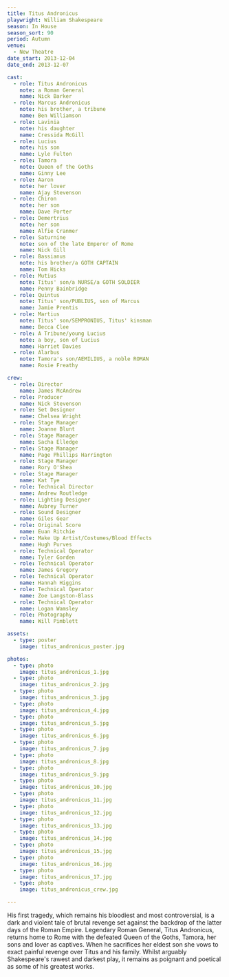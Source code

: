 ```yaml
---
title: Titus Andronicus
playwright: William Shakespeare
season: In House
season_sort: 90
period: Autumn
venue:
  - New Theatre
date_start: 2013-12-04
date_end: 2013-12-07

cast:
  - role: Titus Andronicus
    note: a Roman General
    name: Nick Barker
  - role: Marcus Andronicus
    note: his brother, a tribune
    name: Ben Williamson
  - role: Lavinia
    note: his daughter
    name: Cressida McGill
  - role: Lucius
    note: his son
    name: Lyle Fulton
  - role: Tamora
    note: Queen of the Goths
    name: Ginny Lee
  - role: Aaron
    note: her lover
    name: Ajay Stevenson
  - role: Chiron
    note: her son
    name: Dave Porter
  - role: Demertrius
    note: her son
    name: Alfie Cranmer
  - role: Saturnine
    note: son of the late Emperor of Rome
    name: Nick Gill
  - role: Bassianus
    note: his brother/a GOTH CAPTAIN
    name: Tom Hicks
  - role: Mutius
    note: Titus' son/a NURSE/a GOTH SOLDIER
    name: Penny Bainbridge
  - role: Quintus
    note: Titus' son/PUBLIUS, son of Marcus
    name: Jamie Prentis
  - role: Martius
    note: Titus' son/SEMPRONIUS, Titus' kinsman
    name: Becca Clee
  - role: A Tribune/young Lucius
    note: a boy, son of Lucius
    name: Harriet Davies
  - role: Alarbus
    note: Tamora's son/AEMILIUS, a noble ROMAN
    name: Rosie Freathy

crew:
  - role: Director
    name: James McAndrew
  - role: Producer
    name: Nick Stevenson
  - role: Set Designer
    name: Chelsea Wright
  - role: Stage Manager
    name: Joanne Blunt
  - role: Stage Manager
    name: Sacha Elledge
  - role: Stage Manager
    name: Page Phillips Harrington
  - role: Stage Manager
    name: Rory O'Shea
  - role: Stage Manager
    name: Kat Tye
  - role: Technical Director
    name: Andrew Routledge
  - role: Lighting Designer
    name: Aubrey Turner
  - role: Sound Designer
    name: Giles Gear
  - role: Original Score
    name: Euan Ritchie
  - role: Make Up Artist/Costumes/Blood Effects
    name: Hugh Purves
  - role: Technical Operator
    name: Tyler Gorden
  - role: Technical Operator
    name: James Gregory
  - role: Technical Operator
    name: Hannah Higgins
  - role: Technical Operator
    name: Zoe Langston-Blass
  - role: Technical Operator
    name: Logan Wamsley
  - role: Photography
    name: Will Pimblett

assets:
  - type: poster
    image: titus_andronicus_poster.jpg

photos:
  - type: photo
    image: titus_andronicus_1.jpg
  - type: photo
    image: titus_andronicus_2.jpg
  - type: photo
    image: titus_andronicus_3.jpg
  - type: photo
    image: titus_andronicus_4.jpg
  - type: photo
    image: titus_andronicus_5.jpg
  - type: photo
    image: titus_andronicus_6.jpg
  - type: photo
    image: titus_andronicus_7.jpg
  - type: photo
    image: titus_andronicus_8.jpg
  - type: photo
    image: titus_andronicus_9.jpg
  - type: photo
    image: titus_andronicus_10.jpg
  - type: photo
    image: titus_andronicus_11.jpg
  - type: photo
    image: titus_andronicus_12.jpg
  - type: photo
    image: titus_andronicus_13.jpg
  - type: photo
    image: titus_andronicus_14.jpg
  - type: photo
    image: titus_andronicus_15.jpg
  - type: photo
    image: titus_andronicus_16.jpg
  - type: photo
    image: titus_andronicus_17.jpg
  - type: photo
    image: titus_andronicus_crew.jpg

---
```


His first tragedy, which remains his bloodiest and most controversial, is a dark and violent tale of brutal revenge set against the backdrop of the latter days of the Roman Empire. Legendary Roman General, Titus Andronicus, returns home to Rome with the defeated Queen of the Goths, Tamora, her sons and lover as captives. When he sacrifices her eldest son she vows to exact painful revenge over Titus and his family. Whilst arguably Shakespeare's rawest and darkest play, it remains as poignant and poetical as some of his greatest works.
